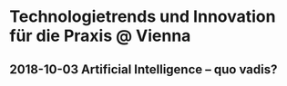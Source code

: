 # Technologietrends und Innovation für die Praxis @ Vienna
## 2018-10-03 Artificial Intelligence – quo vadis?
